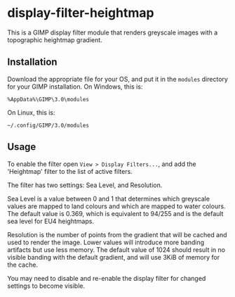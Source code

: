 display-filter-heightmap
========================

This is a GIMP display filter module that renders greyscale images with a topographic heightmap gradient.

Installation
------------

Download the appropriate file for your OS, and put it in the `modules` directory for your GIMP installation. On Windows, this is:
```
%AppData%\GIMP\3.0\modules
```
On Linux, this is:
```
~/.config/GIMP/3.0/modules
```

Usage
-----

To enable the filter open `View > Display Filters...`, and add the 'Heightmap' filter to the list of active filters.

The filter has two settings: Sea Level, and Resolution.

Sea Level is a value between 0 and 1 that determines which greyscale values are mapped to land colours and which are mapped to water colours. The default value is 0.369, which is equivalent to 94/255 and is the default sea level for EU4 heightmaps.

Resolution is the number of points from the gradient that will be cached and used to render the image. Lower values will introduce more banding artifacts but use less memory. The default value of 1024 should result in no visible banding with the default gradient, and will use 3KiB of memory for the cache.

You may need to disable and re-enable the display filter for changed settings to become visible.